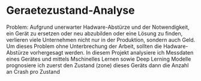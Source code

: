 # Geraetezustand-Analyse
Problem: Aufgrund unerwarter Hadware-Abstürze und der Notwendigkeit, ein Gerät zu ersetzen oder neu abzubilden oder eine Lösung zu finden, verlieren viele Unternehmen nicht nur in der Produktion, sondern auch Geld. Um dieses Problem ohne Unterbrechung der Arbeit, sollten die Hadware-Abstürze vorhergesagt werden.
In diesem Projekt analysiere ich Messdaten eines Gerätes und mittels Mschinelles Lernen sowie Deep Lerning Modelle prognosiere ich zuerst den Zustand (zone) dieses Geräts dann die Anzahl an Crash pro Zustand
